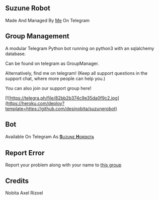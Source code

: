 ## Suzune Robot 
Made And Managed By [Me](t.me/DesiNobita) On Telegram 

## Group Management 

A modular Telegram Python bot running on python3 with an sqlalchemy database.

Can be found on telegram as GroupManager.

Alternatively, find me on telegram! (Keep all support questions in the support chat, where more people can help you.)

You can also join our support group here!

[![https://telegra.ph/file/82bb2b374c9e35da0f9c2.jpg](https://heroku.com/deploy?template=https://github.com/desinobita/suzunerobot)

## Bot
Available On Telegram As [𝐒ᴜᴢᴜɴᴇ 𝐇ᴏʀɪᴋɪᴛᴀ](t.me/Suzune_Superbot)

## Report Error 
Report your problem along with your name to [this group](t.me/Suzune_Support)

## Credits
 
 Nobita
 Axel
 Rizoel
